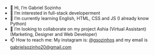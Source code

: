 - 👋 Hi, I’m Gabriel Sozinho
- 👀 I’m interested in full-stack developerment
- 🌱 I’m currently learning English, HTML, CSS and JS (I already know Python)
- 💞️ I’m looking to collaborate on my project Ashia (Virtual Assistant) (Marketing, Designer and Web Developer)
- 📫 How to reach me: My instagram is: [@gsozinhos](instagram.com/gsozinhos) and my email is gabrielsozinho20@gmail.com

<!---
gabrielsozinho/gabrielsozinho is a ✨ special ✨ repository because its `README.md` (this file) appears on your GitHub profile.
You can click the Preview link to take a look at your changes.
--->
